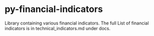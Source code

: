 # py-financial-indicators

Library containing various financial indicators.
The full List of financial indicators is in technical_indicators.md under docs.
